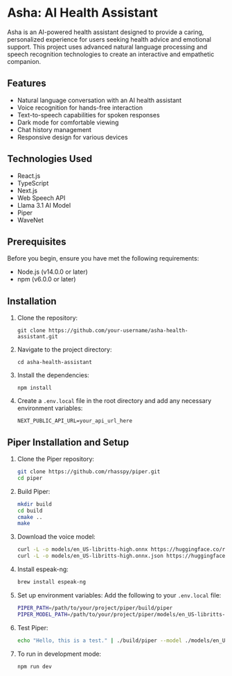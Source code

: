 # Asha: AI Health Assistant

Asha is an AI-powered health assistant designed to provide a caring, personalized experience for users seeking health advice and emotional support. This project uses advanced natural language processing and speech recognition technologies to create an interactive and empathetic companion.

## Features

- Natural language conversation with an AI health assistant
- Voice recognition for hands-free interaction
- Text-to-speech capabilities for spoken responses
- Dark mode for comfortable viewing
- Chat history management
- Responsive design for various devices

## Technologies Used

- React.js
- TypeScript
- Next.js
- Web Speech API
- Llama 3.1 AI Model
- Piper
- WaveNet

## Prerequisites

Before you begin, ensure you have met the following requirements:

- Node.js (v14.0.0 or later)
- npm (v6.0.0 or later)

## Installation

1. Clone the repository:
   ```
   git clone https://github.com/your-username/asha-health-assistant.git
   ```

2. Navigate to the project directory:
   ```
   cd asha-health-assistant
   ```

3. Install the dependencies:
   ```
   npm install
   ```

4. Create a `.env.local` file in the root directory and add any necessary environment variables:
   ```
   NEXT_PUBLIC_API_URL=your_api_url_here
   ```


## Piper Installation and Setup

1. Clone the Piper repository:
   ```bash
   git clone https://github.com/rhasspy/piper.git
   cd piper
   ```

2. Build Piper:
   ```bash
   mkdir build
   cd build
   cmake ..
   make
   ```

3. Download the voice model:
   ```bash
   curl -L -o models/en_US-libritts-high.onnx https://huggingface.co/rhasspy/piper-voices/resolve/v1.0.0/en/en_US/libritts/high/en_US-libritts-high.onnx
   curl -L -o models/en_US-libritts-high.onnx.json https://huggingface.co/rhasspy/piper-voices/resolve/v1.0.0/en/en_US/libritts/high/en_US-libritts-high.onnx.json
   ```

4. Install espeak-ng:
   ```bash
   brew install espeak-ng
   ```

5. Set up environment variables:
   Add the following to your `.env.local` file:
   ```bash
   PIPER_PATH=/path/to/your/project/piper/build/piper
   PIPER_MODEL_PATH=/path/to/your/project/piper/models/en_US-libritts-high.onnx
   ```

6. Test Piper:
   ```bash
   echo "Hello, this is a test." | ./build/piper --model ./models/en_US-libritts-high.onnx --output_file test.wav
   ```

7. To run in development mode:
   ```bash
   npm run dev
   ```
